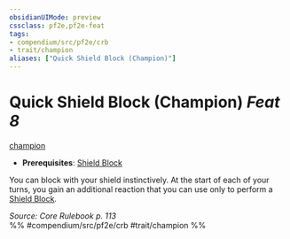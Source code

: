 ```yaml
---
obsidianUIMode: preview
cssclass: pf2e,pf2e-feat
tags:
- compendium/src/pf2e/crb
- trait/champion
aliases: ["Quick Shield Block (Champion)"]
---
```

# Quick Shield Block (Champion)  *Feat 8*  
[champion](../../Rules/traits/champion.md)  

- **Prerequisites**: [Shield Block](shield-block.md)

You can block with your shield instinctively. At the start of each of your turns, you gain an additional reaction that you can use only to perform a [Shield Block](shield-block.md).

*Source: Core Rulebook p. 113*  
%% #compendium/src/pf2e/crb #trait/champion %%